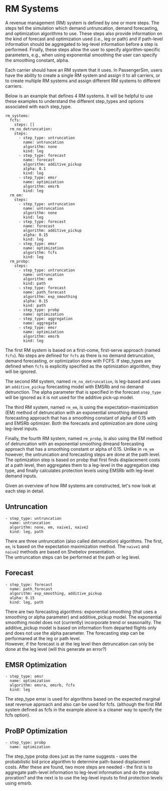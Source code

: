 # RM Systems

A revenue management (RM) system is defined by one or more steps. The steps tell 
the simulation which demand untruncation, demand forecasting, and optimization 
algorithms to use.  These steps also provide information on the kind of forecast 
and optimization used (i.e., leg or path) and if path-level information should be 
aggregated to leg-level information before a step is performed.  Finally, these 
steps allow the user to specify algorithm-specific parameters, e.g., when using 
exponential smoothing the user can specify the smoothing constant, alpha.


Each carrier should have an RM system that it uses. In PassengerSim, users have 
the ability to create a single RM system and assign it to all carriers, or to 
create multiple RM systems and assign different RM systems to different carriers.

Below is an example that defines 4 RM systems.  It will be helpful to use these 
examples to understand the different step_types and options associated with each 
step_type.

```{yaml}
rm_systems:
  fcfs:
    steps: []
  rm_no_detruncation:
    steps:
      - step_type: untruncation
        name: untruncation
        algorithm: none
        kind: leg
      - step_type: forecast
        name: forecast
        algorithm: additive_pickup
        alpha: 0.1
        kind: leg
      - step_type: emsr
        name: optimization
        algorithm: emsrb
        kind: leg
  rm_em:
    steps:
      - step_type: untruncation
        name: untruncation
        algorithm: none
        kind: leg
      - step_type: forecast
        name: forecast
        algorithm: additive_pickup
        alpha: 0.15
        kind: leg
      - step_type: emsr
        name: optimization
        algorithm: fcfs
        kind: leg
  rm_probp:
    steps:
      - step_type: untruncation
        name: untruncation
        algorithm: em
        kind: path
      - step_type: forecast
        name: path_forecast
        algorithm: exp_smoothing
        alpha: 0.15
        kind: path
      - step_type: probp
        name: optimization
      - step_type: aggregation
        name: aggregate
      - step_type: emsr
        name: optimization
        algorithm: emsrb
        kind: leg
```

The first RM system is based on a first-come, first-serve approach (named `fcfs`). 
No steps are defined for `fcfs` as there is no demand detruncation, demand 
forecasting, or optimization done with FCFS.  If step_types are defined when 
`fcfs` is explicitly specified as the optimization algorithm, they will be ignored.

The second RM system, named `rm_no_detruncation`, is leg-based and uses an `additive_pickup` 
forecasting model with EMSRb and no demand detrunction. The alpha parameter that 
is specified in the forecast `step_type` will be ignored as it is not used for 
the additive pick-up model.

The third RM system, named `rm_em`, is using the expectation-maximization (EM) 
method of detruncation with an exponential smoothing demand forecasting approach 
that has a smoothing constant of alpha of 0.15 with and EMSRb optimizer. Both the 
forecasts and optimization are done using leg-level inputs.

Finally, the fourth RM system, named `rm_probp`, is also using the EM method of 
detruncation with an exponential smoothing dmeand forecasting approach that has 
a smoothing constant or alpha of 0.15.  Unlike in `rm_em` however, the
untruncation and forecasting steps are done at the path level. The optimization 
step is based on probp that first finds displacement costs at a path level, then 
aggregates them to a leg-level in the aggregation step type, and finally calculates 
protection levels using EMSRb with leg-level demand inputs.

Given an overview of how RM systems are constructed, let's now look at each 
step in detail.

## Untruncation

```{yaml}
- step_type: untruncation
  name: untruncation
  algorithm: none, em, naive1, naive2
  kind: leg, path
```

There are three untruncation (also called detruncation) algorithms.  The first, 
`em`, is based on the expectation maximization method.  The `naive1` and `naive2` 
methods are based on Shebelov presentation.  
The untruncation steps can be performed at the path or leg level.

<!-- LG note: 
need to verify and add details here. 
Am I able to add links (behind a password) to course notes/reference where they are explained?
--->

## Forecast

```{yaml}
- step_type: forecast
  name: path_forecast
  algorithm: exp_smoothing, additive_pickup
  alpha: 0.15
  kind: leg, path
```

There are two forecasting algorithms: exponential smoothing (that uses a smoothing 
or alpha parameter) and additive_pickup model.  The exponential smoothing model 
does not (currently) incorporate trend or seasonality.  The additive_pickup model 
is based on information from departed flights only and does not use the alpha 
parameter. The forecasting step can be performaned at the leg or path level.  
However, if the forecast is at the leg level then detruncation can only be done 
at the leg level (will this generate an error?)

## EMSR Optimization

```{yaml}
- step_type: emsr
  name: optimization
  algorithm: emsra, emsrb, fcfs
  kind: leg
```

The step_type emsr is used for algorithms based on the expected marginal seat 
revenue approach and also can be used for fcfs. (although the first RM system 
defined as fcfs in the example above is a cleaner way to specify the fcfs option).

## ProBP Optimization

```{yaml}
- step_type: probp
  name: optimization
```

The step_type probp does just as the name suggests - uses the probabilistic bid 
price algorithm to determine path-based displacment costs.  After these are found, 
two more steps are needed - the first is to aggregate path-level information to 
leg-level information and do the probp proration? and the next is to use the 
leg-level inputs to find protection levels using emsrb.
